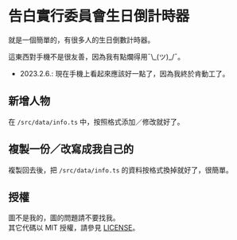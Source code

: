 # 告白實行委員會生日倒計時器
就是一個簡單的，有很多人的生日倒數計時器。

這東西對手機不是很友善，因為我有點爛得用¯\\\_(ツ)\_/¯。
- 2023.2.6.: 現在手機上看起來應該好一點了，因為我終於肯動工了。

## 新增人物
在 `/src/data/info.ts` 中，按照格式添加／修改就好了。

## 複製一份／改寫成我自己的
複製回去後，把 `/src/data/info.ts` 的資料按格式換掉就好了，很簡單。

## 授權
圖不是我的，圖的問題請不要找我。   
其它代碼以 MIT 授權，請參見 [LICENSE](./LICENSE)。
